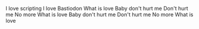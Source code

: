 I love scripting
I love Bastiodon
What is love
Baby don't hurt me
Don't hurt me
No more
What is love
Baby don't hurt me
Don't hurt me
No more
What is love